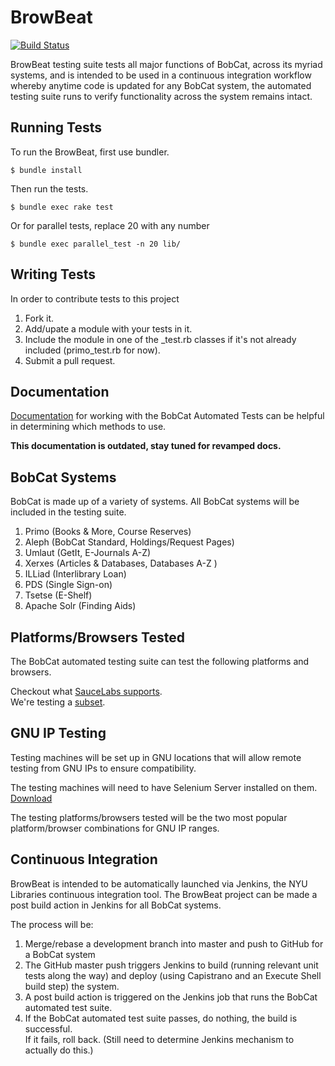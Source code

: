 BrowBeat
===
[![Build Status](http://jenkins.library.nyu.edu/buildStatus/icon?job=BrowBeat)](http://jenkins.library.nyu.edu/job/BrowBeat/)

BrowBeat testing suite tests all major functions of BobCat, across its myriad systems,
and is intended to be used in a continuous integration workflow whereby anytime code is updated for
any BobCat system, the automated testing suite runs to verify functionality across the system remains
intact.

Running Tests
---
To run the BrowBeat, first use bundler.

    $ bundle install

Then run the tests.

    $ bundle exec rake test
    
Or for parallel tests, replace 20 with any number

    $ bundle exec parallel_test -n 20 lib/ 
    
Writing Tests
---
In order to contribute tests to this project

1. Fork it.
2. Add/upate a module with your tests in it.
3. Include the module in one of the \_test.rb classes if it's not already included (primo_test.rb for now).
4. Submit a pull request.

Documentation
---
[Documentation](http://nyulibraries.github.com/bobcat_automated_tests/rdocs/) for working with the BobCat Automated Tests can be helpful in determining which methods to use.

__This documentation is outdated, stay tuned for revamped docs.__

BobCat Systems
---
BobCat is made up of a variety of systems.  All BobCat systems will be included in the testing suite.

1. Primo (Books & More, Course Reserves) 
2. Aleph (BobCat Standard, Holdings/Request Pages)
3. Umlaut (GetIt, E-Journals A-Z)
4. Xerxes (Articles & Databases, Databases A-Z )
5. ILLiad (Interlibrary Loan)
6. PDS (Single Sign-on)
7. Tsetse (E-Shelf)
8. Apache Solr (Finding Aids)

Platforms/Browsers Tested
---
The BobCat automated testing suite can test the following platforms and browsers.  

Checkout what [SauceLabs supports](https://saucelabs.com/docs/browsers).  
We're testing a [subset](https://github.com/NYULibraries/nyulibraries_browbeat/blob/master/config/sauce_labs_platforms.yml).

GNU IP Testing
---
Testing machines will be set up in GNU locations that will allow remote testing from GNU IPs
to ensure compatibility.

The testing machines will need to have Selenium Server installed on them. [Download](http://selenium.googlecode.com/files/selenium-server-standalone-2.25.0.jar)

The testing platforms/browsers tested will be the two most popular platform/browser combinations
for GNU IP ranges.

Continuous Integration
---
BrowBeat is intended to be automatically launched via Jenkins, 
the NYU Libraries continuous integration tool. The BrowBeat project
can be made a post build action in Jenkins for all BobCat systems.

The process will be:

1.  Merge/rebase a development branch into master and push to GitHub for a BobCat system
2.  The GitHub master push triggers Jenkins to build (running relevant unit tests along the way)
    and deploy (using Capistrano and an Execute Shell build step) the system.
3.  A post build action is triggered on the Jenkins job that runs the BobCat automated test suite.
4.  If the BobCat automated test suite passes, do nothing, the build is successful.  
    If it fails, roll back. (Still need to determine Jenkins mechanism to actually do this.)
